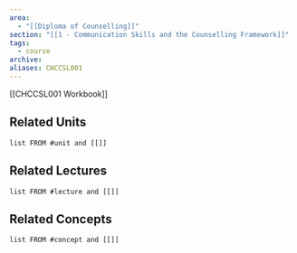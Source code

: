 ```yaml
---
area:
  - "[[Diploma of Counselling]]"
section: "[[1 - Communication Skills and the Counselling Framework]]"
tags:
  - course
archive: 
aliases: CHCCSL001
---
```

[[CHCCSL001 Workbook]]
## Related Units
```dataview
list FROM #unit and [[]]
```

## Related Lectures
```dataview
list FROM #lecture and [[]]
```

## Related Concepts
```dataview
list FROM #concept and [[]]
```